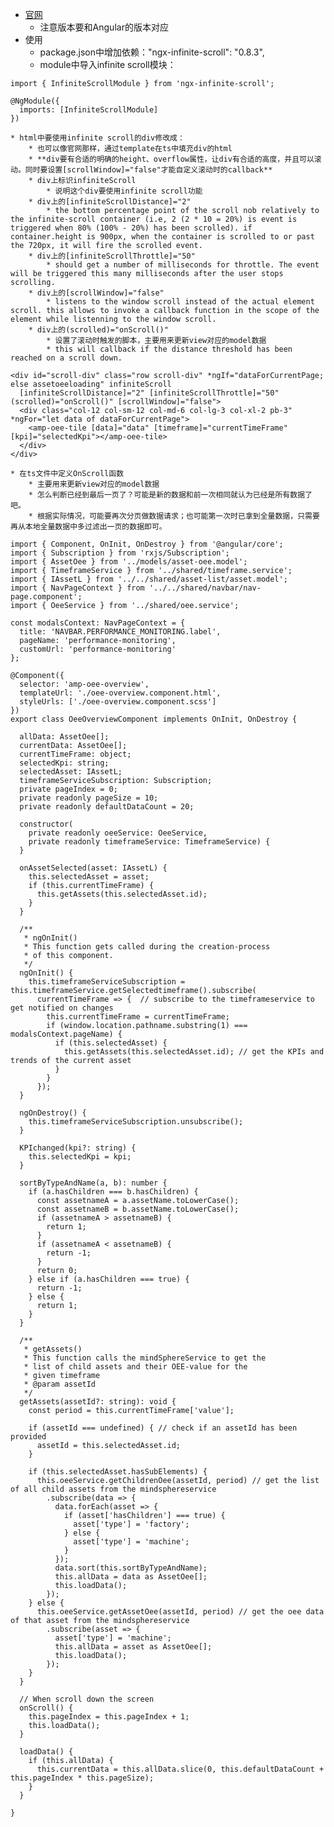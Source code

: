 * [官网](https://www.npmjs.com/package/ngx-infinite-scroll)
    * 注意版本要和Angular的版本对应
* 使用
    * package.json中增加依赖："ngx-infinite-scroll": "0.8.3",
    * module中导入infinite scroll模块：

```
import { InfiniteScrollModule } from 'ngx-infinite-scroll';

@NgModule({
  imports: [InfiniteScrollModule]
})
```

    * html中要使用infinite scroll的div修改成：
        * 也可以像官网那样，通过template在ts中填充div的html
        * **div要有合适的明确的height、overflow属性，让div有合适的高度，并且可以滚动。同时要设置[scrollWindow]="false"才能自定义滚动时的callback**
        * div上标识infiniteScroll
            * 说明这个div要使用infinite scroll功能
        * div上的[infiniteScrollDistance]="2"
            * the bottom percentage point of the scroll nob relatively to the infinite-scroll container (i.e, 2 (2 * 10 = 20%) is event is triggered when 80% (100% - 20%) has been scrolled). if container.height is 900px, when the container is scrolled to or past the 720px, it will fire the scrolled event.
        * div上的[infiniteScrollThrottle]="50"
            * should get a number of milliseconds for throttle. The event will be triggered this many milliseconds after the user stops scrolling.
        * div上的[scrollWindow]="false"
            * listens to the window scroll instead of the actual element scroll. this allows to invoke a callback function in the scope of the element while listenning to the window scroll.
        * div上的(scrolled)="onScroll()"
            * 设置了滚动时触发的脚本，主要用来更新view对应的model数据
            * this will callback if the distance threshold has been reached on a scroll down.

```
<div id="scroll-div" class="row scroll-div" *ngIf="dataForCurrentPage; else assetoeeloading" infiniteScroll
  [infiniteScrollDistance]="2" [infiniteScrollThrottle]="50" (scrolled)="onScroll()" [scrollWindow]="false">
  <div class="col-12 col-sm-12 col-md-6 col-lg-3 col-xl-2 pb-3" *ngFor="let data of dataForCurrentPage">
    <amp-oee-tile [data]="data" [timeframe]="currentTimeFrame" [kpi]="selectedKpi"></amp-oee-tile>
  </div>
</div>
```

    * 在ts文件中定义OnScroll函数
        * 主要用来更新view对应的model数据
        * 怎么判断已经到最后一页了？可能是新的数据和前一次相同就认为已经是所有数据了吧。
        * 根据实际情况，可能要再次分页做数据请求；也可能第一次时已拿到全量数据，只需要再从本地全量数据中多过滤出一页的数据即可。

```
import { Component, OnInit, OnDestroy } from '@angular/core';
import { Subscription } from 'rxjs/Subscription';
import { AssetOee } from '../models/asset-oee.model';
import { TimeframeService } from '../shared/timeframe.service';
import { IAssetL } from '../../shared/asset-list/asset.model';
import { NavPageContext } from '../../shared/navbar/nav-page.component';
import { OeeService } from '../shared/oee.service';

const modalsContext: NavPageContext = {
  title: 'NAVBAR.PERFORMANCE_MONITORING.label',
  pageName: 'performance-monitoring',
  customUrl: 'performance-monitoring'
};

@Component({
  selector: 'amp-oee-overview',
  templateUrl: './oee-overview.component.html',
  styleUrls: ['./oee-overview.component.scss']
})
export class OeeOverviewComponent implements OnInit, OnDestroy {

  allData: AssetOee[];
  currentData: AssetOee[];
  currentTimeFrame: object;
  selectedKpi: string;
  selectedAsset: IAssetL;
  timeframeServiceSubscription: Subscription;
  private pageIndex = 0;
  private readonly pageSize = 10;
  private readonly defaultDataCount = 20;

  constructor(
    private readonly oeeService: OeeService,
    private readonly timeframeService: TimeframeService) {
  }

  onAssetSelected(asset: IAssetL) {
    this.selectedAsset = asset;
    if (this.currentTimeFrame) {
      this.getAssets(this.selectedAsset.id);
    }
  }

  /**
   * ngOnInit()
   * This function gets called during the creation-process
   * of this component.
   */
  ngOnInit() {
    this.timeframeServiceSubscription = this.timeframeService.getSelectedtimeframe().subscribe(
      currentTimeFrame => {  // subscribe to the timeframeservice to get notified on changes
        this.currentTimeFrame = currentTimeFrame;
        if (window.location.pathname.substring(1) === modalsContext.pageName) {
          if (this.selectedAsset) {
            this.getAssets(this.selectedAsset.id); // get the KPIs and trends of the current asset
          }
        }
      });
  }

  ngOnDestroy() {
    this.timeframeServiceSubscription.unsubscribe();
  }

  KPIchanged(kpi?: string) {
    this.selectedKpi = kpi;
  }

  sortByTypeAndName(a, b): number {
    if (a.hasChildren === b.hasChildren) {
      const assetnameA = a.assetName.toLowerCase();
      const assetnameB = b.assetName.toLowerCase();
      if (assetnameA > assetnameB) {
        return 1;
      }
      if (assetnameA < assetnameB) {
        return -1;
      }
      return 0;
    } else if (a.hasChildren === true) {
      return -1;
    } else {
      return 1;
    }
  }

  /**
   * getAssets()
   * This function calls the mindSphereService to get the
   * list of child assets and their OEE-value for the
   * given timeframe
   * @param assetId
   */
  getAssets(assetId?: string): void {
    const period = this.currentTimeFrame['value'];

    if (assetId === undefined) { // check if an assetId has been provided
      assetId = this.selectedAsset.id;
    }

    if (this.selectedAsset.hasSubElements) {
      this.oeeService.getChildrenOee(assetId, period) // get the list of all child assets from the mindsphereservice
        .subscribe(data => {
          data.forEach(asset => {
            if (asset['hasChildren'] === true) {
              asset['type'] = 'factory';
            } else {
              asset['type'] = 'machine';
            }
          });
          data.sort(this.sortByTypeAndName);
          this.allData = data as AssetOee[];
          this.loadData();
        });
    } else {
      this.oeeService.getAssetOee(assetId, period) // get the oee data of that asset from the mindsphereservice
        .subscribe(asset => {
          asset['type'] = 'machine';
          this.allData = asset as AssetOee[];
          this.loadData();
        });
    }
  }

  // When scroll down the screen
  onScroll() {
    this.pageIndex = this.pageIndex + 1;
    this.loadData();
  }

  loadData() {
    if (this.allData) {
      this.currentData = this.allData.slice(0, this.defaultDataCount + this.pageIndex * this.pageSize);
    }
  }

}
```